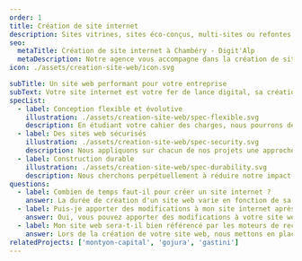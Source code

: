 ```yaml
---
order: 1
title: Création de site internet
description: Sites vitrines, sites éco-conçus, multi-sites ou refontes et optimisations de sites web existants. Du design au développement, nous proposons des solutions adaptées à vos besoins.
seo:
  metaTitle: Création de site internet à Chambéry - Digit'Alp
  metaDescription: Notre agence vous accompagne dans la création de sites internet optimisés et sécurisés. Sites vitrines, sites éco-conçus, multi-sites ou refontes et optimisations de sites web existants.
icon: ./assets/creation-site-web/icon.svg

subTitle: Un site web performant pour votre entreprise
subText: Votre site internet est votre fer de lance digital, sa création demande de la rigueur et une attention aux moindres détails. Véritables artisans du web, nous réalisons depuis plus de 3 ans pour nos clients des sites web performants et impactants.
specList:
  - label: Conception flexible et évolutive
    illustration: ./assets/creation-site-web/spec-flexible.svg
    description: En étudiant votre cahier des charges, nous pourrons définir ensemble les choix techniques pertinents pour votre projet.
  - label: Des sites web sécurisés
    illustration: ./assets/creation-site-web/spec-security.svg
    description: Nous appliquons sur chacun de nos projets une approche visant à protéger votre site web et ses données.
  - label: Construction durable
    illustration: ./assets/creation-site-web/spec-durability.svg
    description: Nous cherchons perpétuellement à réduire notre impact sans pour autant faire de compromis sur la qualité de notre travail.
questions:
  - label: Combien de temps faut-il pour créer un site internet ?
    answer: La durée de création d'un site web varie en fonction de sa complexité et de vos besoins spécifiques. En général, un site web simple peut être créé en quelques semaines, tandis qu'un site plus complexe avec des fonctionnalités personnalisées peut prendre plusieurs mois. La fréquence des échanges est également un paramètre important à prendre en compte.
  - label: Puis-je apporter des modifications à mon site internet après sa mise en ligne ?
    answer: Oui, vous pouvez apporter des modifications à votre site web après sa mise en ligne. Nous vous fournissons des instructions détaillées et, si nécessaire, une formation pour vous permettre de gérer facilement le contenu de votre site. Pour des modifications plus complexes, nous offrons également des services de maintenance et d'infogérance.
  - label: Mon site web sera-t-il bien référencé par les moteurs de recherche ?
    answer: Lors de la création de votre site web, nous mettons en place une structure technique optimisée pour le référencement naturel (sémantique HTML, accessibilité, design responsive, temps de chargement optimisé, etc.). Pour aller plus loin en SEO, une stratégie de contenu ainsi qu'une stratégie de popularité (backlinks) peuvent être mises en place en complément pour accroître plus rapidement la notoriété de votre site web et son référencement.
relatedProjects: ['montyon-capital', 'gojura', 'gastini']
---
```

